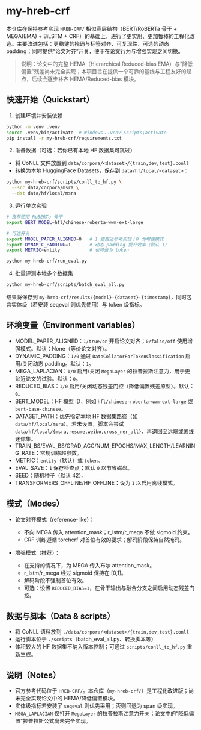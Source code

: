 # my-hreb-crf

本仓库在保持参考实现 `HREB-CRF/` 相似高层结构（BERT/RoBERTa 骨干 + MEGA(EMA) + BiLSTM + CRF）的基础上，进行了更实用、更加鲁棒的工程化改造。主要改进包括：更稳健的掩码与标签对齐、可复现性、可选的动态 padding；同时提供“论文对齐”开关，便于在论文行为与增强实现之间切换。

> 说明：论文中的完整 HEMA（Hierarchical Reduced-bias EMA）与“降低偏置”残差尚未完全实现；本项目旨在提供一个可靠的基线与工程友好的起点，后续会逐步补齐 HEMA/Reduced-bias 模块。

## 快速开始（Quickstart）

1) 创建环境并安装依赖

```bash
python -m venv .venv
source .venv/bin/activate  # Windows：.venv\Scripts\activate
pip install -r my-hreb-crf/requirements.txt
```

2) 准备数据（可选：若你已有本地 HF 数据集可跳过）

- 将 CoNLL 文件放置到 `data/corpora/<dataset>/{train,dev,test}.conll`
- 转换为本地 HuggingFace Datasets，保存到 `data/hf/local/<dataset>`：

```bash
python my-hreb-crf/scripts/conll_to_hf.py \
  --src data/corpora/msra \
  --dst data/hf/local/msra
```

3) 运行单次实验

```bash
# 推荐使用 RoBERTa 骨干
export BERT_MODEL=hfl/chinese-roberta-wwm-ext-large

# 可选开关
export MODEL_PAPER_ALIGNED=0   # 1 更接近参考实现；0 为增强模式
export DYNAMIC_PADDING=1       # 动态 padding 提升效率（默认 1）
export METRIC=entity           # 也可设为 token

python my-hreb-crf/run_eval.py
```

4) 批量评测本地多个数据集

```bash
python my-hreb-crf/scripts/batch_eval_all.py
```

结果将保存到 `my-hreb-crf/results/{model}-{dataset}-{timestamp}`，同时包含实体级（若安装 seqeval 则优先使用）与 token 级指标。

## 环境变量（Environment variables）

- MODEL_PAPER_ALIGNED：`1/true/on` 开启论文对齐；`0/false/off` 使用增强模式。默认：None（等价论文对齐）。
- DYNAMIC_PADDING：`1/0` 通过 `DataCollatorForTokenClassification` 启用/关闭动态 padding。默认：`1`。
- MEGA_LAPLACIAN：`1/0` 启用/关闭 `MegaLayer` 的拉普拉斯注意力，用于更贴近论文的试验。默认：`0`。
- REDUCED_BIAS：`1/0` 启用/关闭动态残差门控（降低偏置残差原型）。默认：`0`。
- BERT_MODEL：HF 模型 ID，例如 `hfl/chinese-roberta-wwm-ext-large` 或 `bert-base-chinese`。
- DATASET_PATH：优先指定本地 HF 数据集路径（如 `data/hf/local/msra`）。若未设置，脚本会尝试 `data/hf/local/{msra,resume,weibo,cross_ner_all}`，再退回至远端或离线迷你集。
- TRAIN_BS/EVAL_BS/GRAD_ACC/NUM_EPOCHS/MAX_LENGTH/LEARNING_RATE：常规训练超参数。
- METRIC：`entity`（默认）或 `token`。
- EVAL_SAVE：`1` 保存检查点；默认 `0` 以节省磁盘。
- SEED：随机种子（默认 42）。
- TRANSFORMERS_OFFLINE/HF_OFFLINE：设为 `1` 以启用离线模式。

## 模式（Modes）

- 论文对齐模式（reference-like）：
  - 不向 MEGA 传入 attention_mask；r_lstm/r_mega 不做 sigmoid 约束。
  - CRF 训练遵循 torchcrf 对首位有效的要求；解码阶段保持自然掩码。

- 增强模式（推荐）：
  - 在支持的情况下，为 MEGA 传入布尔 attention_mask。
  - r_lstm/r_mega 经过 sigmoid 保持在 [0,1]。
  - 解码阶段不强制首位有效。
  - 可选：设置 `REDUCED_BIAS=1`，在骨干输出与融合分支之间启用动态残差门控。

## 数据与脚本（Data & scripts）
- 将 CoNLL 语料放到 `./data/corpora/<dataset>/{train,dev,test}.conll`
- 运行脚本位于 `./scripts`（batch_eval_all.py、转换脚本等）
- 体积较大的 HF 数据集不纳入版本控制；可通过 `scripts/conll_to_hf.py` 重新生成。

## 说明（Notes）

- 官方参考代码位于 `HREB-CRF/`。本仓库（`my-hreb-crf/`）是工程化改进版；尚未完全实现论文中的 HEMA/降低偏置模块。
- 实体级指标若安装了 `seqeval` 则优先采用；否则回退为 span 级实现。
- `MEGA_LAPLACIAN` 仅打开 `MegaLayer` 的拉普拉斯注意力开关；论文中的“降低偏置”拉普拉斯公式尚未完全实现。
